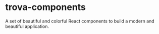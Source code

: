 # trova-components
A set of beautiful and colorful React components to build a modern and beautiful application.
